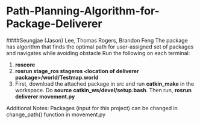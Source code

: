 # Path-Planning-Algorithm-for-Package-Deliverer
####Seungjae (Jason) Lee, Thomas Rogers, Brandon Feng
The package has algorithm that finds the optimal path for user-assigned set of packages and navigates while avoiding obstacle
Run the following on each terminal:

1. **roscore**
2. **rosrun stage_ros stageros \<location of deliverer package\>/world/Testmap.world**
3. First, download the attached package in src and run **catkin_make** in the workspace. Do **source catkin_ws/devel/setup.bash**. Then run, **rosrun deliverer movement.py**


Additional Notes: Packages (input for this project) can be changed in change_path() function in movement.py
